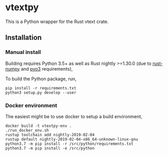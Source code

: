 # vtextpy

This is a Python wrapper for the Rust vtext crate.

## Installation

### Manual install

Building requires Python 3.5+ as well as Rust nightly >=1.30.0
(due to [rust-numpy](https://github.com/rust-numpy/rust-numpy) and
[pyo3](https://github.com/PyO3/pyo3) requirements),

To build the Python package, run,
```
pip install -r requirements.txt
python3 setup.py develop --user
```

### Docker environment

The easiest might be to use docker to setup a build environment,

```
docker build -t vtextpy-env .
./run_docker_env.sh
rustup toolchain add nightly-2019-02-04
rustup default nightly-2019-02-04-x86_64-unknown-linux-gnu
python3.7 -m pip install -r /src/python/requirements.txt
python3.7 -m pip install -e /src/python
```
